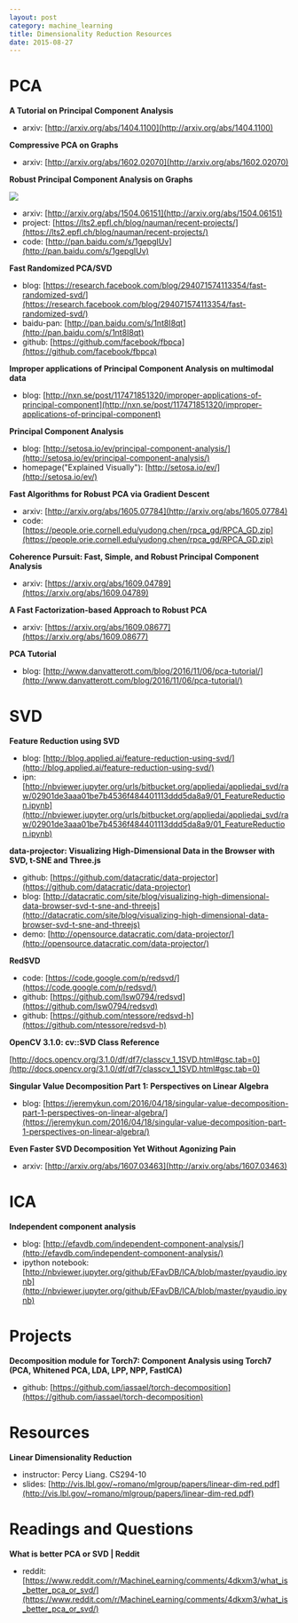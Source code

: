 ```yaml
---
layout: post
category: machine_learning
title: Dimensionality Reduction Resources
date: 2015-08-27
---
```


# PCA

**A Tutorial on Principal Component Analysis**

- arxiv: [http://arxiv.org/abs/1404.1100](http://arxiv.org/abs/1404.1100)

**Compressive PCA on Graphs**

- arxiv: [http://arxiv.org/abs/1602.02070](http://arxiv.org/abs/1602.02070)

**Robust Principal Component Analysis on Graphs**

![](https://lts2.epfl.ch/blog/nauman/wp-content/uploads/sites/12/2015/01/Slide11.jpg)

- arxiv: [http://arxiv.org/abs/1504.06151](http://arxiv.org/abs/1504.06151)
- project: [https://lts2.epfl.ch/blog/nauman/recent-projects/](https://lts2.epfl.ch/blog/nauman/recent-projects/)
- code: [http://pan.baidu.com/s/1gepgIUv](http://pan.baidu.com/s/1gepgIUv)

**Fast Randomized PCA/SVD**

- blog: [https://research.facebook.com/blog/294071574113354/fast-randomized-svd/](https://research.facebook.com/blog/294071574113354/fast-randomized-svd/)
- baidu-pan: [http://pan.baidu.com/s/1nt8I8qt](http://pan.baidu.com/s/1nt8I8qt)
- github: [https://github.com/facebook/fbpca](https://github.com/facebook/fbpca)

**Improper applications of Principal Component Analysis on multimodal data**

- blog: [http://nxn.se/post/117471851320/improper-applications-of-principal-component](http://nxn.se/post/117471851320/improper-applications-of-principal-component)

**Principal Component Analysis**

- blog: [http://setosa.io/ev/principal-component-analysis/](http://setosa.io/ev/principal-component-analysis/)
- homepage("Explained Visually"): [http://setosa.io/ev/](http://setosa.io/ev/)

**Fast Algorithms for Robust PCA via Gradient Descent**

- arxiv: [http://arxiv.org/abs/1605.07784](http://arxiv.org/abs/1605.07784)
- code: [https://people.orie.cornell.edu/yudong.chen/rpca_gd/RPCA_GD.zip](https://people.orie.cornell.edu/yudong.chen/rpca_gd/RPCA_GD.zip)

**Coherence Pursuit: Fast, Simple, and Robust Principal Component Analysis**

- arxiv: [https://arxiv.org/abs/1609.04789](https://arxiv.org/abs/1609.04789)

**A Fast Factorization-based Approach to Robust PCA**

- arxiv: [https://arxiv.org/abs/1609.08677](https://arxiv.org/abs/1609.08677)

**PCA Tutorial**

- blog: [http://www.danvatterott.com/blog/2016/11/06/pca-tutorial/](http://www.danvatterott.com/blog/2016/11/06/pca-tutorial/)

# SVD

**Feature Reduction using SVD**

- blog: [http://blog.applied.ai/feature-reduction-using-svd/](http://blog.applied.ai/feature-reduction-using-svd/)
- ipn: [http://nbviewer.jupyter.org/urls/bitbucket.org/appliedai/appliedai_svd/raw/02901de3aaa01be7b4536f484401113ddd5da8a9/01_FeatureReduction.ipynb](http://nbviewer.jupyter.org/urls/bitbucket.org/appliedai/appliedai_svd/raw/02901de3aaa01be7b4536f484401113ddd5da8a9/01_FeatureReduction.ipynb)

**data-projector: Visualizing High-Dimensional Data in the Browser with SVD, t-SNE and Three.js**

- github: [https://github.com/datacratic/data-projector](https://github.com/datacratic/data-projector)
- blog: [http://datacratic.com/site/blog/visualizing-high-dimensional-data-browser-svd-t-sne-and-threejs](http://datacratic.com/site/blog/visualizing-high-dimensional-data-browser-svd-t-sne-and-threejs)
- demo: [http://opensource.datacratic.com/data-projector/](http://opensource.datacratic.com/data-projector/)

**RedSVD**

- code: [https://code.google.com/p/redsvd/](https://code.google.com/p/redsvd/)
- github: [https://github.com/lsw0794/redsvd](https://github.com/lsw0794/redsvd)
- github: [https://github.com/ntessore/redsvd-h](https://github.com/ntessore/redsvd-h)

**OpenCV 3.1.0: cv::SVD Class Reference**

[http://docs.opencv.org/3.1.0/df/df7/classcv_1_1SVD.html#gsc.tab=0](http://docs.opencv.org/3.1.0/df/df7/classcv_1_1SVD.html#gsc.tab=0)

**Singular Value Decomposition Part 1: Perspectives on Linear Algebra**

- blog: [https://jeremykun.com/2016/04/18/singular-value-decomposition-part-1-perspectives-on-linear-algebra/](https://jeremykun.com/2016/04/18/singular-value-decomposition-part-1-perspectives-on-linear-algebra/)

**Even Faster SVD Decomposition Yet Without Agonizing Pain**

- arxiv: [http://arxiv.org/abs/1607.03463](http://arxiv.org/abs/1607.03463)

# ICA

**Independent component analysis**

- blog: [http://efavdb.com/independent-component-analysis/](http://efavdb.com/independent-component-analysis/)
- ipython notebook: [http://nbviewer.jupyter.org/github/EFavDB/ICA/blob/master/pyaudio.ipynb](http://nbviewer.jupyter.org/github/EFavDB/ICA/blob/master/pyaudio.ipynb)

# Projects

**Decomposition module for Torch7: Component Analysis using Torch7 (PCA, Whitened PCA, LDA, LPP, NPP, FastICA)**

- github: [https://github.com/iassael/torch-decomposition](https://github.com/iassael/torch-decomposition)

# Resources

**Linear Dimensionality Reduction**

- instructor: Percy Liang. CS294-10
- slides: [http://vis.lbl.gov/~romano/mlgroup/papers/linear-dim-red.pdf](http://vis.lbl.gov/~romano/mlgroup/papers/linear-dim-red.pdf)

# Readings and Questions

**What is better PCA or SVD | Reddit**

- reddit: [https://www.reddit.com/r/MachineLearning/comments/4dkxm3/what_is_better_pca_or_svd/](https://www.reddit.com/r/MachineLearning/comments/4dkxm3/what_is_better_pca_or_svd/)